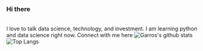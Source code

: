 ### Hi there  
<br/>I love to talk data science, technology, and investment. I am learning python and data science right now. Connect with me here
![Garros's github stats](https://github-readme-stats.vercel.app/api?username=garrosgong-code&theme=dark&show_icons=true)
![Top Langs](https://github-readme-stats.vercel.app/api/top-langs/?username=garrosgong-code&layout=compact&theme=dark)
